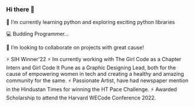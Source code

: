 ### Hi there 👋

🌱 I’m currently learning python and exploring exciting python libraries

💻 Budding Programmer...

👯 I’m looking to collaborate on projects with great cause!

⚡ SIH Winner'22
⚡ Im currently working with The Girl Code as a Chapter Intern and Girl Code It Pune as a Graphic Designing Lead, both for the cause of empowering women in tech and creating a healthy and amazing community for the same.
⚡ Passionate Artist, have had newspaper mention in the Hindustan Times for winning the HT Pace Challenge.
⚡ Awarded Scholarship to attend the Harvard WECode Conference 2022.

<!--
**AaliyahBeg/AaliyahBeg** is a ✨ _special_ ✨ repository because its `README.md` (this file) appears on your GitHub profile.

Here are some ideas to get you started:

- 🔭 I’m currently working on ...
- 🌱 I’m currently learning ...
- 👯 I’m looking to collaborate on ...
- 🤔 I’m looking for help with ...
- 💬 Ask me about ...
- 📫 How to reach me: ...
- 😄 Pronouns: ...
- ⚡ Fun fact: ...
-->
